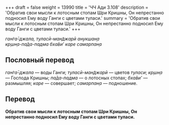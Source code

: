 +++
draft = false
weight = 13990
title = 'ЧЧ Ади 3.108'
description = 'Обратив свои мысли к лотосным стопам Шри Кришны, Он непрестанно подносил Ему воду Ганги с цветами туласи.'
summary = 'Обратив свои мысли к лотосным стопам Шри Кришны, Он непрестанно подносил Ему воду Ганги с цветами туласи.'
+++

_ган̇га̄-джала, туласӣ-ман̃джарӣ анукшан̣а  
кр̣шн̣а-па̄да-падма бха̄ви’ каре самарпан̣а_

## Пословный перевод

_ган̇га̄_\-_джала_ — воды Ганги; _туласӣ_\-_ман̃джарӣ_ — цветов _туласи_; _кр̣шн̣а_ — Господа Кришны; _па̄да_\-_падма_ — о лотосных стопах; _бха̄ви’_ — размышляя; _каре_ — совершает; _самарпан̣а_ — подношение.

## Перевод

**Обратив свои мысли к лотосным стопам Шри Кришны, Он непрестанно подносил Ему воду Ганги с цветами туласи.**
